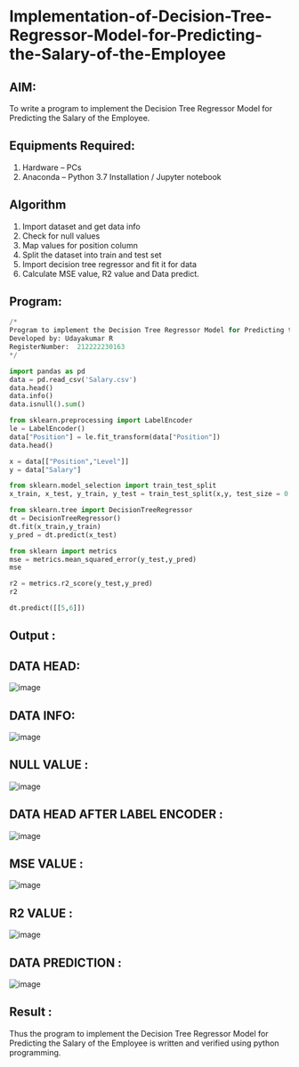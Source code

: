 # Implementation-of-Decision-Tree-Regressor-Model-for-Predicting-the-Salary-of-the-Employee

## AIM:
To write a program to implement the Decision Tree Regressor Model for Predicting the Salary of the Employee.

## Equipments Required:
1. Hardware – PCs
2. Anaconda – Python 3.7 Installation / Jupyter notebook

## Algorithm
1. Import dataset and get data info
2. Check for null values
3. Map values for position column
4. Split the dataset into train and test set
5. Import decision tree regressor and fit it for data
6. Calculate MSE value, R2 value and Data predict.

## Program:
```python
/*
Program to implement the Decision Tree Regressor Model for Predicting the Salary of the Employee.
Developed by: Udayakumar R
RegisterNumber:  212222230163
*/

import pandas as pd
data = pd.read_csv('Salary.csv')
data.head()
data.info()
data.isnull().sum()

from sklearn.preprocessing import LabelEncoder
le = LabelEncoder()
data["Position"] = le.fit_transform(data["Position"])
data.head()

x = data[["Position","Level"]]
y = data["Salary"]

from sklearn.model_selection import train_test_split
x_train, x_test, y_train, y_test = train_test_split(x,y, test_size = 0.2, random_state = 2)

from sklearn.tree import DecisionTreeRegressor
dt = DecisionTreeRegressor()
dt.fit(x_train,y_train)
y_pred = dt.predict(x_test)

from sklearn import metrics
mse = metrics.mean_squared_error(y_test,y_pred)
mse

r2 = metrics.r2_score(y_test,y_pred)
r2

dt.predict([[5,6]])
```

## Output :
## DATA HEAD:
![image](https://github.com/R-Udayakumar/Implementation-of-Decision-Tree-Regressor-Model-for-Predicting-the-Salary-of-the-Employee/assets/118708024/ac5774e9-fc9b-46bb-8db1-1e517e80d5c6)
## DATA INFO:
![image](https://github.com/R-Udayakumar/Implementation-of-Decision-Tree-Regressor-Model-for-Predicting-the-Salary-of-the-Employee/assets/118708024/95f4ca7a-0ac0-4979-a3b2-4802376e4dba)
## NULL VALUE :
![image](https://github.com/R-Udayakumar/Implementation-of-Decision-Tree-Regressor-Model-for-Predicting-the-Salary-of-the-Employee/assets/118708024/ea99ba2f-685b-455f-8b60-ba75c5426c29)
## DATA HEAD AFTER LABEL ENCODER :
![image](https://github.com/R-Udayakumar/Implementation-of-Decision-Tree-Regressor-Model-for-Predicting-the-Salary-of-the-Employee/assets/118708024/a5c21d73-2d67-481f-8194-715009b0c448)
## MSE VALUE :
![image](https://github.com/R-Udayakumar/Implementation-of-Decision-Tree-Regressor-Model-for-Predicting-the-Salary-of-the-Employee/assets/118708024/f7079522-e1b7-4d7a-a2f2-46f4fd7ecad6)

## R2 VALUE :
![image](https://github.com/R-Udayakumar/Implementation-of-Decision-Tree-Regressor-Model-for-Predicting-the-Salary-of-the-Employee/assets/118708024/975f0e03-f8b8-4ffc-8c03-46dbdfc96831)

## DATA PREDICTION :
![image](https://github.com/R-Udayakumar/Implementation-of-Decision-Tree-Regressor-Model-for-Predicting-the-Salary-of-the-Employee/assets/118708024/bcb432b9-7454-4b17-a207-cdef7efb1c0b)




## Result :
Thus the program to implement the Decision Tree Regressor Model for Predicting the Salary of the Employee is written and verified using python programming.
